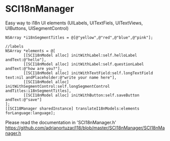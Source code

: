 # SCI18nManager #


Easy way to i18n UI elements (UILabels, UITextFiels, UITextViews, UIButtons, UISegmentControl)

```
NSArray *i18nSegmentTitles = @[@"yellow",@"red",@"blue",@"pink"];

//labels
NSArray *elements = @[
        [[SCI18nModel alloc] initWithLabel:self.helloLabel andText:@"hello"],
        [[SCI18nModel alloc] initWithLabel:self.questionLabel andText:@"how are you?"],
        [[SCI18nModel alloc] initWithTextField:self.longTextField text:nil andPlaceholder:@"write your name here"],
        [[SCI18nModel alloc] initWithSegmentControl:self.longSegmentControl andTitles:i18nSegmentTitles],
        [[SCI18nModel alloc] initWithButton:self.saveButton andText:@"save"]
];
[[SCI18Manager sharedInstance] translateI18nModels:elements forLanguage:language];
```

Please read the documentation in 'SCI18nManager.h' https://github.com/adrianortuzar/I18/blob/master/SCI18nManager/SCI18nManager.h
